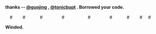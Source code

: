 


**thanks -- [@guojing](https://github.com/GuoJing/blog) , [@tonicbupt](https://github.com/tonicbupt/tonicbupt.github.io) . Borrowed your code.**

　#
　　#
　　　#
　　　　#
　　　　　#
　　　　#
　　　#
　　#
　#
　





**Winded.**

